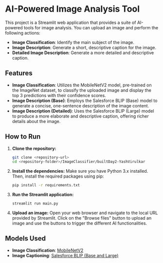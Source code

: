 # AI-Powered Image Analysis Tool

This project is a Streamlit web application that provides a suite of AI-powered tools for image analysis. You can upload an image and perform the following actions:

- **Image Classification**: Identify the main subject of the image.
- **Image Description**: Generate a short, descriptive caption for the image.
- **Detailed Image Description**: Generate a more detailed and descriptive caption.

## Features

- **Image Classification**: Utilizes the MobileNetV2 model, pre-trained on the ImageNet dataset, to classify the uploaded image and display the top 3 predictions with their confidence scores.
- **Image Description (Base)**: Employs the Salesforce BLIP (Base) model to generate a concise, one-sentence description of the image content.
- **Image Description (Detailed)**: Uses the Salesforce BLIP (Large) model to produce a more elaborate and descriptive caption, offering richer details about the image.

## How to Run

1. **Clone the repository:**
   ```bash
   git clone <repository-url>
   cd <repository-folder>/ImageClassifier/builtDay2-YashVirulkar
   ```

2. **Install the dependencies:**
   Make sure you have Python 3.x installed. Then, install the required packages using pip:
   ```bash
   pip install -r requirements.txt
   ```

3. **Run the Streamlit application:**
   ```bash
   streamlit run main.py
   ```

4. **Upload an image:**
   Open your web browser and navigate to the local URL provided by Streamlit. Click on the "Browse files" button to upload an image and use the buttons to trigger the different AI functionalities.

## Models Used

- **Image Classification**: [MobileNetV2](https://www.tensorflow.org/api_docs/python/tf/keras/applications/mobilenet_v2)
- **Image Captioning**: [Salesforce BLIP (Base and Large)](https://huggingface.co/Salesforce/blip-image-captioning-base)
